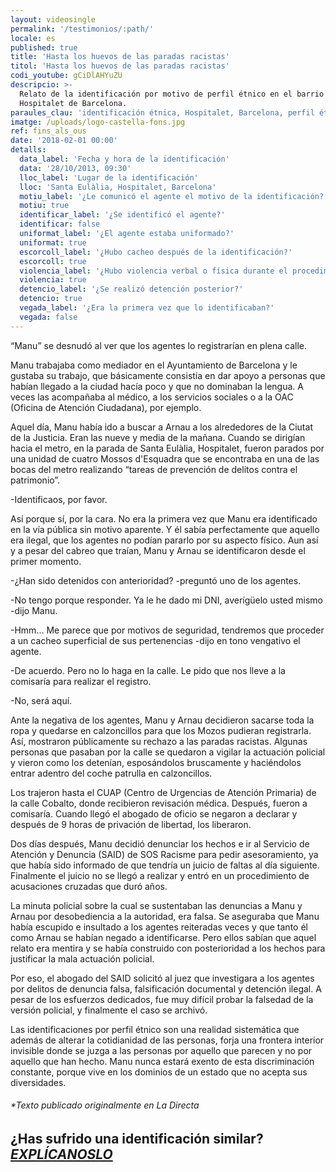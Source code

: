 ```yaml
---
layout: videosingle
permalink: '/testimonios/:path/'
locale: es
published: true
title: 'Hasta los huevos de las paradas racistas'
titol: 'Hasta los huevos de las paradas racistas'
codi_youtube: gCiDlAHYuZU
descripcio: >-
  Relato de la identificación por motivo de perfil étnico en el barrio de
  Hospitalet de Barcelona.
paraules_clau: 'identificación étnica, Hospitalet, Barcelona, perfil étnico'
imatge: /uploads/logo-castella-fons.jpg
ref: fins_als_ous
date: '2018-02-01 00:00'
detalls:
  data_label: 'Fecha y hora de la identificación'
  data: '28/10/2013, 09:30'
  lloc_label: 'Lugar de la identificación'
  lloc: 'Santa Eulàlia, Hospitalet, Barcelona'
  motiu_label: '¿Le comunicó el agente el motivo de la identificación?'
  motiu: true
  identificar_label: '¿Se identificó el agente?'
  identificar: false
  uniformat_label: '¿El agente estaba uniformado?'
  uniformat: true
  escorcoll_label: '¿Hubo cacheo después de la identificación?'
  escorcoll: true
  violencia_label: '¿Hubo violencia verbal o física durante el procedimiento de identificación y registro?'
  violencia: true
  detencio_label: '¿Se realizó detención posterior?'
  detencio: true
  vegada_label: '¿Era la primera vez que lo identificaban?'
  vegada: false
---
```

“Manu” se desnudó al ver que los agentes lo registrarían en plena calle.

Manu trabajaba como mediador en el Ayuntamiento de Barcelona y le gustaba su trabajo, que básicamente consistía en dar apoyo a personas que habían llegado a la ciudad hacía poco y que no dominaban la lengua. A veces las acompañaba al médico, a los servicios sociales o a la OAC (Oficina de Atención Ciudadana), por ejemplo.

Aquel día, Manu había ido a buscar a Arnau a los alrededores de la Ciutat de la Justicia. Eran las nueve y media de la mañana. Cuando se dirigían hacia el metro, en la parada de Santa Eulàlia, Hospitalet, fueron parados por una unidad de cuatro Mossos d'Esquadra que se encontraba en una de las bocas del metro realizando “tareas de prevención de delitos contra el patrimonio”.

-Identificaos, por favor.

Así porque sí, por la cara. No era la primera vez que Manu era identificado en la vía pública sin motivo aparente. Y él sabía perfectamente que aquello era ilegal, que los agentes no podían pararlo por su aspecto físico. Aun así y a pesar del cabreo que traían, Manu y Arnau se identificaron desde el primer momento.

-¿Han sido detenidos con anterioridad? -preguntó uno de los agentes.

-No tengo porque responder. Ya le he dado mi DNI, averígüelo usted mismo -dijo Manu.

-Hmm... Me parece que por motivos de seguridad, tendremos que proceder a un cacheo superficial de sus pertenencias -dijo en tono vengativo el agente.

-De acuerdo. Pero no lo haga en la calle. Le pido que nos lleve a la comisaría para realizar el registro.

-No, será aquí.

Ante la negativa de los agentes, Manu y Arnau decidieron sacarse toda la ropa y quedarse en calzoncillos para que los Mozos pudieran registrarla. Así, mostraron públicamente su rechazo a las paradas racistas. Algunas personas que pasaban por la calle se quedaron a vigilar la actuación policial y vieron como los detenían, esposándolos bruscamente y haciéndolos entrar adentro del coche patrulla en calzoncillos.

Los trajeron hasta el CUAP (Centro de Urgencias de Atención Primaria) de la calle Cobalto, donde recibieron revisación médica. Después, fueron a comisaría. Cuando llegó el abogado de oficio se negaron a declarar y después de 9 horas de privación de libertad, los liberaron.

Dos días después, Manu decidió denunciar los hechos e ir al Servicio de Atención y Denuncia (SAID) de SOS Racisme para pedir asesoramiento, ya que había sido informado de que tendría un juicio de faltas al día siguiente. Finalmente el juicio no se llegó a realizar y entró en un procedimiento de acusaciones cruzadas que duró años.

La minuta policial sobre la cual se sustentaban las denuncias a Manu y Arnau por desobediencia a la autoridad, era falsa. Se aseguraba que Manu había escupido e insultado a los agentes reiteradas veces y que tanto él como Arnau se habían negado a identificarse. Pero ellos sabían que aquel relato era mentira y se había construido con posterioridad a los hechos para justificar la mala actuación policial.

Por eso, el abogado del SAID solicitó al juez que investigara a los agentes por delitos de denuncia falsa, falsificación documental y detención ilegal. A pesar de los esfuerzos dedicados, fue muy difícil probar la falsedad de la versión policial, y finalmente el caso se archivó.

Las identificaciones por perfil étnico son una realidad sistemática que además de alterar la cotidianidad de las personas, forja una frontera interior invisible donde se juzga a las personas por aquello que parecen y no por aquello que han hecho. Manu nunca estará exento de esta discriminación constante, porque vive en los dominios de un estado que no acepta sus diversidades.

###### \*Texto publicado originalmente en La Directa

## ¿Has sufrido una identificación similar? [**_EXPLÍCANOSLO_**](https://www.paraddepararme.org/inicio/#report-incident)